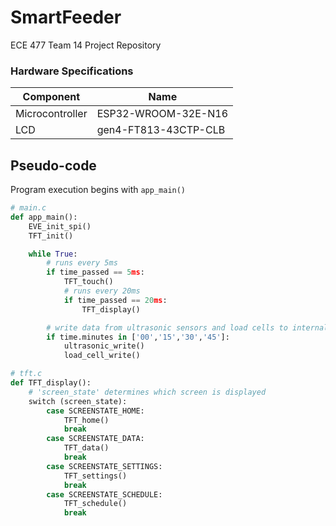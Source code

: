 # SmartFeeder
ECE 477 Team 14 Project Repository

### Hardware Specifications
| Component       | Name                 |
| --------------- | -------------------- |
| Microcontroller | ESP32-WROOM-32E-N16  |
| LCD             | gen4-FT813-43CTP-CLB |

## Pseudo-code

Program execution begins with ```app_main()```

```python
# main.c
def app_main():
    EVE_init_spi()
    TFT_init()

    while True:
        # runs every 5ms
        if time_passed == 5ms:
            TFT_touch()
            # runs every 20ms
            if time_passed == 20ms:
                TFT_display()

        # write data from ultrasonic sensors and load cells to internal memory
        if time.minutes in ['00','15','30','45']:
            ultrasonic_write()
            load_cell_write()

# tft.c
def TFT_display():
    # 'screen_state' determines which screen is displayed
    switch (screen_state):
        case SCREENSTATE_HOME:
            TFT_home()
            break
        case SCREENSTATE_DATA:
            TFT_data()
            break
        case SCREENSTATE_SETTINGS:
            TFT_settings()
            break
        case SCREENSTATE_SCHEDULE:
            TFT_schedule()
            break
```